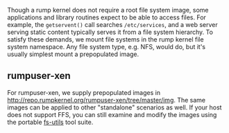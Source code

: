 Though a rump kernel does not require a root file system image, some
applications and library routines expect to be able to access files.
For example, the `getservent()` call searches `/etc/services`, and
a web server serving static content typically serves it from a file
system hierarchy.  To satisfy these demands, we mount file systems in
the rump kernel file system namespace.  Any file system type, e.g. NFS,
would do, but it's usually simplest mount a prepopulated image.

## rumpuser-xen

For rumpuser-xen, we supply prepopulated images in http://repo.rumpkernel.org/rumpuser-xen/tree/master/img.  The same images can be applied to other "standalone" scenarios as well.  If your host does not support FFS, you
can still examine and modify the images using the portable
[fs-utils](https://github.com/stacktic/fs-utils) tool suite.
